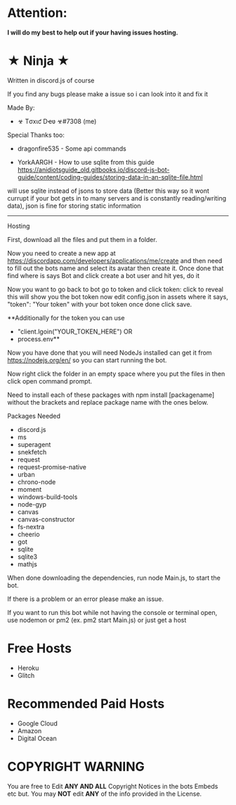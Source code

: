 # Attention:
**I will do my best to help out if your having issues hosting.**

# ★ Ninja ★
Written in discord.js of course 

If you find any bugs please make a issue so i can look into it and fix it

Made By:
- ☣ Tσxιƈ Dҽʋ ☣#7308 (me)

Special Thanks too:
- dragonfire535 - Some api commands

- YorkAARGH - How to use sqlite from this guide https://anidiotsguide_old.gitbooks.io/discord-js-bot-guide/content/coding-guides/storing-data-in-an-sqlite-file.html

 will use sqlite instead of jsons to store data (Better this way so it wont currupt if your bot gets in to many servers and is constantly reading/writing data), json is fine for storing static information

--------------------------------------------------------

Hosting

First, download all the files and put them in a folder.

Now you need to create a new app at https://discordapp.com/developers/applications/me/create and then need to fill out the bots name and select its avatar then create it. Once done that find where is says Bot and click create a bot user and hit yes, do it

Now you want to go back to bot go to token and click token: click to reveal this will show you the bot token now edit config.json in assets where it says, "token": "Your token" with your bot token once done click save.

**Additionally for the token you can use 
- "client.lgoin("YOUR_TOKEN_HERE")
OR
- process.env**


Now you have done that you will need NodeJs installed can get it from https://nodejs.org/en/ so you can start running the bot.

Now right click the folder in an empty space where you put the files in then click open command prompt.

Need to install each of these packages with npm install [packagename] without the brackets and replace package name with the ones below.

Packages Needed

- discord.js
- ms
- superagent
- snekfetch
- request
- request-promise-native
- urban
- chrono-node
- moment
- windows-build-tools
- node-gyp
- canvas
- canvas-constructor
- fs-nextra
- cheerio
- got
- sqlite
- sqlite3
- mathjs

When done downloading the dependencies, run node Main.js, to start the bot.

If there is a problem or an error please make an issue.

If you want to run this bot while not having the console or terminal open, use nodemon or pm2 (ex. pm2 start Main.js) or just get a host

# Free Hosts
- Heroku
- Glitch

# Recommended Paid Hosts
- Google Cloud
- Amazon
- Digital Ocean

# COPYRIGHT WARNING
You are free to Edit **ANY AND ALL** Copyright Notices in the bots Embeds etc but.
You may **NOT** edit **ANY** of the info provided in the License.
